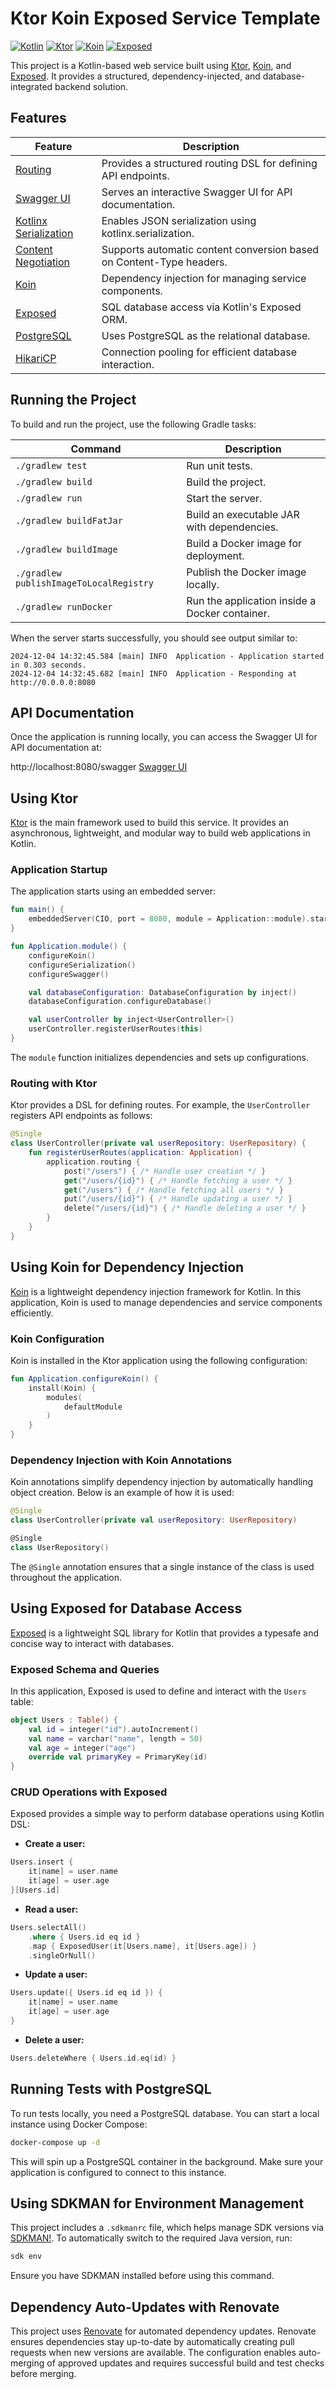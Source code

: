 # Ktor Koin Exposed Service Template

[![Kotlin](https://img.shields.io/badge/Kotlin-2.1.10-blue.svg)](https://github.com/JetBrains/kotlin)
[![Ktor](https://img.shields.io/badge/Ktor-3.1.2-blue.svg)](https://github.com/ktorio/ktor)
[![Koin](https://img.shields.io/badge/Koin-4.0.4-blue.svg)](https://github.com/InsertKoinIO/koin)
[![Exposed](https://img.shields.io/badge/Exposed-0.61.0-blue.svg)](https://github.com/JetBrains/Exposed)

This project is a Kotlin-based web service built using [Ktor](https://ktor.io), [Koin](https://insert-koin.io/), and [Exposed](https://www.jetbrains.com/exposed/). It provides a structured, dependency-injected, and database-integrated backend solution.

## Features

| Feature                                                          | Description                                                          |
|------------------------------------------------------------------|----------------------------------------------------------------------|
| [Routing](https://ktor.io/docs/routing.html)                     | Provides a structured routing DSL for defining API endpoints.        |
| [Swagger UI](https://ktor.io/docs/openapi.html)                  | Serves an interactive Swagger UI for API documentation.              |
| [Kotlinx Serialization](https://ktor.io/docs/serialization.html) | Enables JSON serialization using kotlinx.serialization.              |
| [Content Negotiation](https://ktor.io/docs/serialization.html)   | Supports automatic content conversion based on Content-Type headers. |
| [Koin](https://insert-koin.io/)                                  | Dependency injection for managing service components.                |
| [Exposed](https://github.com/JetBrains/Exposed)                  | SQL database access via Kotlin's Exposed ORM.                        |
| [PostgreSQL](https://www.postgresql.org/)                        | Uses PostgreSQL as the relational database.                          |
| [HikariCP](https://github.com/brettwooldridge/HikariCP)          | Connection pooling for efficient database interaction.               |

## Running the Project

To build and run the project, use the following Gradle tasks:

| Command                                 | Description                                    |
|-----------------------------------------|------------------------------------------------|
| `./gradlew test`                        | Run unit tests.                                |
| `./gradlew build`                       | Build the project.                             |
| `./gradlew run`                         | Start the server.                              |
| `./gradlew buildFatJar`                 | Build an executable JAR with dependencies.     |
| `./gradlew buildImage`                  | Build a Docker image for deployment.           |
| `./gradlew publishImageToLocalRegistry` | Publish the Docker image locally.              |
| `./gradlew runDocker`                   | Run the application inside a Docker container. |

When the server starts successfully, you should see output similar to:

```
2024-12-04 14:32:45.584 [main] INFO  Application - Application started in 0.303 seconds.
2024-12-04 14:32:45.682 [main] INFO  Application - Responding at http://0.0.0.0:8080
```

## API Documentation

Once the application is running locally, you can access the Swagger UI for API documentation at:

http://localhost:8080/swagger [Swagger UI](http://localhost:8080/swagger)

## Using Ktor

[Ktor](https://ktor.io/) is the main framework used to build this service. It provides an asynchronous, lightweight, and modular way to build web applications in Kotlin.

### Application Startup

The application starts using an embedded server:

```kotlin
fun main() {
    embeddedServer(CIO, port = 8080, module = Application::module).start(wait = true)
}

fun Application.module() {
    configureKoin()
    configureSerialization()
    configureSwagger()

    val databaseConfiguration: DatabaseConfiguration by inject()
    databaseConfiguration.configureDatabase()

    val userController by inject<UserController>()
    userController.registerUserRoutes(this)
}
```

The `module` function initializes dependencies and sets up configurations.

### Routing with Ktor

Ktor provides a DSL for defining routes. For example, the `UserController` registers API endpoints as follows:

```kotlin
@Single
class UserController(private val userRepository: UserRepository) {
    fun registerUserRoutes(application: Application) {
        application.routing {
            post("/users") { /* Handle user creation */ }
            get("/users/{id}") { /* Handle fetching a user */ }
            get("/users") { /* Handle fetching all users */ }
            put("/users/{id}") { /* Handle updating a user */ }
            delete("/users/{id}") { /* Handle deleting a user */ }
        }
    }
}
```

## Using Koin for Dependency Injection

[Koin](https://insert-koin.io/) is a lightweight dependency injection framework for Kotlin. In this application, Koin is used to manage dependencies and service components efficiently.

### Koin Configuration

Koin is installed in the Ktor application using the following configuration:

```kotlin
fun Application.configureKoin() {
    install(Koin) {
        modules(
            defaultModule
        )
    }
}
```

### Dependency Injection with Koin Annotations

Koin annotations simplify dependency injection by automatically handling object creation. Below is an example of how it is used:

```kotlin
@Single
class UserController(private val userRepository: UserRepository)

@Single
class UserRepository()
```

The `@Single` annotation ensures that a single instance of the class is used throughout the application.

## Using Exposed for Database Access

[Exposed](https://github.com/JetBrains/Exposed) is a lightweight SQL library for Kotlin that provides a typesafe and concise way to interact with databases.

### Exposed Schema and Queries

In this application, Exposed is used to define and interact with the `Users` table:

```kotlin
object Users : Table() {
    val id = integer("id").autoIncrement()
    val name = varchar("name", length = 50)
    val age = integer("age")
    override val primaryKey = PrimaryKey(id)
}
```

### CRUD Operations with Exposed

Exposed provides a simple way to perform database operations using Kotlin DSL:

- **Create a user:**

```kotlin
Users.insert {
    it[name] = user.name
    it[age] = user.age
}[Users.id]
```

- **Read a user:**

```kotlin
Users.selectAll()
    .where { Users.id eq id }
    .map { ExposedUser(it[Users.name], it[Users.age]) }
    .singleOrNull()
```

- **Update a user:**

```kotlin
Users.update({ Users.id eq id }) {
    it[name] = user.name
    it[age] = user.age
}
```

- **Delete a user:**

```kotlin
Users.deleteWhere { Users.id.eq(id) }
```

## Running Tests with PostgreSQL

To run tests locally, you need a PostgreSQL database. You can start a local instance using Docker Compose:

```sh
docker-compose up -d
```

This will spin up a PostgreSQL container in the background. Make sure your application is configured to connect to this instance.

## Using SDKMAN for Environment Management

This project includes a `.sdkmanrc` file, which helps manage SDK versions via [SDKMAN!](https://sdkman.io/). To automatically switch to the required Java version, run:

```sh
sdk env
```

Ensure you have SDKMAN installed before using this command.

## Dependency Auto-Updates with Renovate

This project uses [Renovate](https://docs.renovatebot.com/) for automated dependency updates. Renovate ensures dependencies stay up-to-date by automatically creating pull requests when new versions are available. The configuration enables auto-merging of approved updates and requires successful build and test checks before merging.

